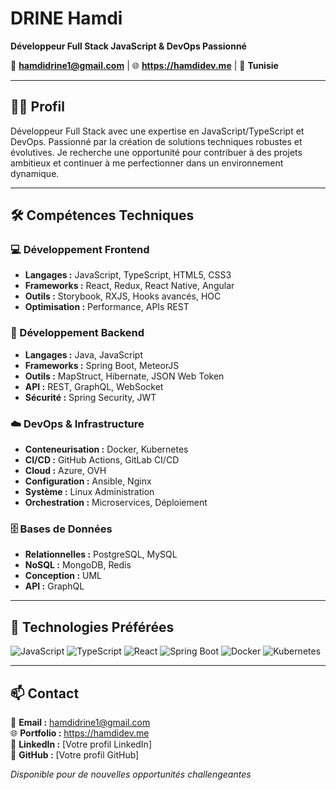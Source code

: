# DRINE Hamdi
**Développeur Full Stack JavaScript & DevOps Passionné**

📧 **hamdidrine1@gmail.com** | 🌐 **https://hamdidev.me** | 📍 **Tunisie**

---

## 👨‍💻 Profil

Développeur Full Stack avec une expertise en JavaScript/TypeScript et DevOps. Passionné par la création de solutions techniques robustes et évolutives. Je recherche une opportunité pour contribuer à des projets ambitieux et continuer à me perfectionner dans un environnement dynamique.

---

## 🛠️ Compétences Techniques

### **💻 Développement Frontend**
- **Langages :** JavaScript, TypeScript, HTML5, CSS3
- **Frameworks :** React, Redux, React Native, Angular
- **Outils :** Storybook, RXJS, Hooks avancés, HOC
- **Optimisation :** Performance, APIs REST

### **🔧 Développement Backend**
- **Langages :** Java, JavaScript
- **Frameworks :** Spring Boot, MeteorJS
- **Outils :** MapStruct, Hibernate, JSON Web Token
- **API :** REST, GraphQL, WebSocket
- **Sécurité :** Spring Security, JWT

### **☁️ DevOps & Infrastructure**
- **Conteneurisation :** Docker, Kubernetes
- **CI/CD :** GitHub Actions, GitLab CI/CD
- **Cloud :** Azure, OVH
- **Configuration :** Ansible, Nginx
- **Système :** Linux Administration
- **Orchestration :** Microservices, Déploiement

### **🗄️ Bases de Données**
- **Relationnelles :** PostgreSQL, MySQL
- **NoSQL :** MongoDB, Redis
- **Conception :** UML
- **API :** GraphQL

---

## 🚀 Technologies Préférées

![JavaScript](https://img.shields.io/badge/JavaScript-F7DF1E?style=for-the-badge&logo=javascript&logoColor=black)
![TypeScript](https://img.shields.io/badge/TypeScript-007ACC?style=for-the-badge&logo=typescript&logoColor=white)
![React](https://img.shields.io/badge/React-20232A?style=for-the-badge&logo=react&logoColor=61DAFB)
![Spring Boot](https://img.shields.io/badge/Spring_Boot-6DB33F?style=for-the-badge&logo=springboot&logoColor=white)
![Docker](https://img.shields.io/badge/Docker-2496ED?style=for-the-badge&logo=docker&logoColor=white)
![Kubernetes](https://img.shields.io/badge/Kubernetes-326CE5?style=for-the-badge&logo=kubernetes&logoColor=white)

---

## 📫 Contact

📧 **Email :** hamdidrine1@gmail.com  
🌐 **Portfolio :** https://hamdidev.me  
💼 **LinkedIn :** [Votre profil LinkedIn]  
🐙 **GitHub :** [Votre profil GitHub]

*Disponible pour de nouvelles opportunités challengeantes*
